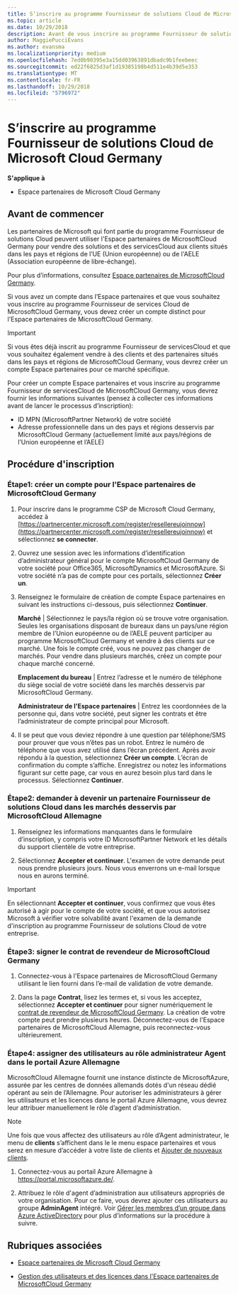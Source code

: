 ```yaml
---
title: S’inscrire au programme Fournisseur de solutions Cloud de MicrosoftCloud Germany | Espace partenaires de Microsoft Cloud Germany
ms.topic: article
ms.date: 10/29/2018
description: Avant de vous inscrire au programme Fournisseur de solutionsCloud de Microsoft Cloud Germany, prenez connaissance des conditions requises.
author: MaggiePucciEvans
ms.author: evansma
ms.localizationpriority: medium
ms.openlocfilehash: 7ed0b90395e3a15dd03963891dbadc9b1feebeec
ms.sourcegitcommit: ed22f6825d3af1d19385198b4d511e4b39d5e353
ms.translationtype: MT
ms.contentlocale: fr-FR
ms.lasthandoff: 10/29/2018
ms.locfileid: "5796972"
---
```

# <a name="enroll-in-the-cloud-solution-provider-program-for-microsoft-cloud-germany"></a>S’inscrire au programme Fournisseur de solutions Cloud de Microsoft Cloud Germany

**S'applique à**

-  Espace partenaires de Microsoft Cloud Germany

## <a name="before-you-begin"></a>Avant de commencer

Les partenaires de Microsoft qui font partie du programme Fournisseur de solutions Cloud peuvent utiliser l'Espace partenaires de MicrosoftCloud Germany pour vendre des solutions et des servicesCloud aux clients situés dans les pays et régions de l’UE (Union européenne) ou de l'AELE (Association européenne de libre-échange).

Pour plus d’informations, consultez [Espace partenaires de MicrosoftCloud Germany](partner-center-for-microsoft-cloud-germany.md).

Si vous avez un compte dans l’Espace partenaires et que vous souhaitez vous inscrire au programme Fournisseur de services Cloud de MicrosoftCloud Germany, vous devez créer un compte distinct pour l'Espace partenaires de MicrosoftCloud Germany.

> [!IMPORTANT]  
> Si vous êtes déjà inscrit au programme Fournisseur de servicesCloud et que vous souhaitez également vendre à des clients et des partenaires situés dans les pays et régions de MicrosoftCloud Germany, vous devrez créer un compte Espace partenaires pour ce marché spécifique.  

Pour créer un compte Espace partenaires et vous inscrire au programme Fournisseur de servicesCloud de MicrosoftCloud Germany, vous devrez fournir les informations suivantes (pensez à collecter ces informations avant de lancer le processus d’inscription):

-  ID MPN (MicrosoftPartner Network) de votre société 
-  Adresse professionnelle dans un des pays et régions desservis par MicrosoftCloud Germany (actuellement limité aux pays/régions de l’Union européenne et l’AELE) 

## <a name="how-to-enroll"></a>Procédure d'inscription 

### <a name="step-1---create-an-account-for-partner-center-for-microsoft-cloud-germany"></a>Étape1: créer un compte pour l'Espace partenaires de MicrosoftCloud Germany 

1.  Pour inscrire dans le programme CSP de Microsoft Cloud Germany, accédez à [https://partnercenter.microsoft.com/register/resellereujoinnow](https://partnercenter.microsoft.com/register/resellereujoinnow) et sélectionnez **se connecter**. 

2.  Ouvrez une session avec les informations d’identification d’administrateur général pour le compte MicrosoftCloud Germany de votre société pour Office365, MicrosoftDynamics et MicrosoftAzure. Si votre société n’a pas de compte pour ces portails, sélectionnez **Créer un**.

3.  Renseignez le formulaire de création de compte Espace partenaires en suivant les instructions ci-dessous, puis sélectionnez **Continuer**.   

    **Marché** | Sélectionnez le pays/la région où se trouve votre organisation. Seules les organisations disposant de bureaux dans un pays/une région membre de l’Union européenne ou de l’AELE peuvent participer au programme MicrosoftCloud Germany et vendre à des clients sur ce marché. Une fois le compte créé, vous ne pouvez pas changer de marchés. Pour vendre dans plusieurs marchés, créez un compte pour chaque marché concerné.

    **Emplacement du bureau** | Entrez l’adresse et le numéro de téléphone du siège social de votre société dans les marchés desservis par MicrosoftCloud Germany.

    **Administrateur de l'Espace partenaires** | Entrez les coordonnées de la personne qui, dans votre société, peut signer les contrats et être l’administrateur de compte principal pour Microsoft. 

4.  Il se peut que vous deviez répondre à une question par téléphone/SMS pour prouver que vous n’êtes pas un robot. Entrez le numéro de téléphone que vous avez utilisé dans l’écran précédent. Après avoir répondu à la question, sélectionnez **Créer un compte**. L’écran de confirmation du compte s’affiche. Enregistrez ou notez les informations figurant sur cette page, car vous en aurez besoin plus tard dans le processus. Sélectionnez **Continuer**.

### <a name="step-2---apply-to-become-a-cloud-solution-provider-partner-in-markets-served-by-microsoft-cloud-germany"></a>Étape2: demander à devenir un partenaire Fournisseur de solutions Cloud dans les marchés desservis par MicrosoftCloud Allemagne 

1.  Renseignez les informations manquantes dans le formulaire d’inscription, y compris votre ID MicrosoftPartner Network et les détails du support clientèle de votre entreprise. 

2.  Sélectionnez **Accepter et continuer**. L'examen de votre demande peut nous prendre plusieurs jours. Nous vous enverrons un e-mail lorsque nous en aurons terminé.

> [!IMPORTANT]  
> En sélectionnant **Accepter et continuer**, vous confirmez que vous êtes autorisé à agir pour le compte de votre société, et que vous autorisez Microsoft à vérifier votre solvabilité avant l'examen de la demande d'inscription au programme Fournisseur de solutions Cloud de votre entreprise.

### <a name="step-3---sign-the-reseller-agreement-for-microsoft-cloud-germany"></a>Étape3: signer le contrat de revendeur de MicrosoftCloud Germany 

1. Connectez-vous à l'Espace partenaires de MicrosoftCloud Germany utilisant le lien fourni dans l’e-mail de validation de votre demande. 

2. Dans la page **Contrat**, lisez les termes et, si vous les acceptez, sélectionnez **Accepter et continuer** pour signer numériquement le [contrat de revendeur de MicrosoftCloud Germany](https://go.microsoft.com/fwlink/p/?linkid=831385). La création de votre compte peut prendre plusieurs heures. Déconnectez-vous de l'Espace partenaires de MicrosoftCloud Allemagne, puis reconnectez-vous ultérieurement.

### <a name="step-4---assign-users-to-the-admin-agent-role-in-the-azure-germany-portal"></a>Étape4: assigner des utilisateurs au rôle administrateur Agent dans le portail Azure Allemagne 

MicrosoftCloud Allemagne fournit une instance distincte de MicrosoftAzure, assurée par les centres de données allemands dotés d'un réseau dédié opérant au sein de l’Allemagne. Pour autoriser les administrateurs à gérer les utilisateurs et les licences dans le portail Azure Allemagne, vous devrez leur attribuer manuellement le rôle d’agent d’administration.

> [!NOTE]  
> Une fois que vous affectez des utilisateurs au rôle d’Agent administrateur, le menu de **clients** s’affichent dans le le menu espace partenaires et vous serez en mesure d’accéder à votre liste de clients et [Ajouter de nouveaux clients](add-a-new-customer.md).   

1.  Connectez-vous au portail Azure Allemagne à https://portal.microsoftazure.de/.

2.  Attribuez le rôle d'agent d’administration aux utilisateurs appropriés de votre organisation. Pour ce faire, vous devrez ajouter ces utilisateurs au groupe **AdminAgent** intégré. Voir [Gérer les membres d’un groupe dans Azure ActiveDirectory](https://docs.microsoft.com/azure/active-directory/active-directory-groups-members-azure-portal) pour plus d’informations sur la procédure à suivre.
 

## <a name="related-topics"></a>Rubriques associées

-  [Espace partenaires de Microsoft Cloud Germany](partner-center-for-microsoft-cloud-germany.md)

-  [Gestion des utilisateurs et des licences dans l'Espace partenaires de MicrosoftCloud Germany](user-management-in-partner-center-for-microsoft-cloud-germany.md)


